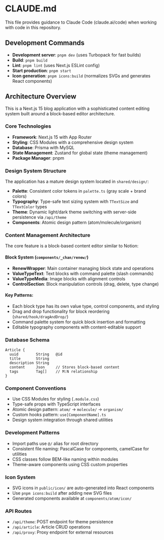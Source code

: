 # CLAUDE.md

This file provides guidance to Claude Code (claude.ai/code) when working with code in this repository.

## Development Commands

- **Development server**: `pnpm dev` (uses Turbopack for fast builds)
- **Build**: `pnpm build`
- **Lint**: `pnpm lint` (uses Next.js ESLint config)
- **Start production**: `pnpm start`
- **Icon generation**: `pnpm icons:build` (normalizes SVGs and generates React components)

## Architecture Overview

This is a Next.js 15 blog application with a sophisticated content editing system built around a block-based editor architecture.

### Core Technologies
- **Framework**: Next.js 15 with App Router
- **Styling**: CSS Modules with a comprehensive design system
- **Database**: Prisma with MySQL
- **State Management**: Zustand for global state (theme management)
- **Package Manager**: pnpm

### Design System Structure

The application has a mature design system located in `shared/design/`:

- **Palette**: Consistent color tokens in `palette.ts` (gray scale + brand colors)
- **Typography**: Type-safe text sizing system with `TTextSize` and `TTextColor` types
- **Theme**: Dynamic light/dark theme switching with server-side persistence via `/api/theme`
- **Components**: Atomic design pattern (atom/molecule/organism)

### Content Management Architecture

The core feature is a block-based content editor similar to Notion:

#### Block System (`components/_chan/renew/`)
- **RenewWrapper**: Main container managing block state and operations
- **ValueTypeText**: Text blocks with command palette (slash commands)
- **ValueTypeMedia**: Image blocks with alignment controls
- **ControlSection**: Block manipulation controls (drag, delete, type change)

#### Key Patterns:
- Each block type has its own value type, control components, and styling
- Drag and drop functionality for block reordering (`shared/hook/dragAndDrop/`)
- Command palette system for quick block insertion and formatting
- Editable typography components with content-editable support

### Database Schema
```prisma
Article {
  uuid        String   @id
  title       String
  description String
  content     Json     // Stores block-based content
  tags        Tag[]    // M:N relationship
}
```

### Component Conventions
- Use CSS Modules for styling (`.module.css`)
- Type-safe props with TypeScript interfaces
- Atomic design pattern: `atom/` → `molecule/` → `organism/`
- Custom hooks pattern: `use[ComponentName].ts`
- Design system integration through shared utilities

### Development Patterns
- Import paths use `@/` alias for root directory
- Consistent file naming: PascalCase for components, camelCase for utilities
- CSS classes follow BEM-like naming within modules
- Theme-aware components using CSS custom properties

### Icon System
- SVG icons in `public/icon/` are auto-generated into React components
- Use `pnpm icons:build` after adding new SVG files
- Generated components available at `components/atom/icon/`

### API Routes
- `/api/theme`: POST endpoint for theme persistence
- `/api/article`: Article CRUD operations
- `/api/proxy`: Proxy endpoint for external resources